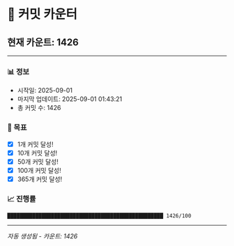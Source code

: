# 🔢 커밋 카운터

## 현재 카운트: 1426

---

### 📊 정보
- 시작일: 2025-09-01
- 마지막 업데이트: 2025-09-01 01:43:21
- 총 커밋 수: 1426

### 🎯 목표
- [x] 1개 커밋 달성!
- [x] 10개 커밋 달성!
- [x] 50개 커밋 달성!
- [x] 100개 커밋 달성!
- [x] 365개 커밋 달성!

### 📈 진행률
```
██████████████████████████████████████████████████ 1426/100
```

---
*자동 생성됨 - 카운트: 1426*

